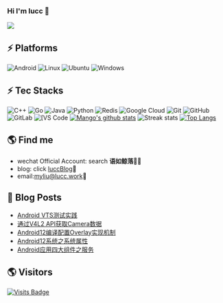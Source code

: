 
### Hi I'm lucc 👋

<!--
**lucc1832/lucc1832** is a ✨ _special_ ✨ repository because its `README.md` (this file) appears on your GitHub profile.

Here are some ideas to get you started:


-->
![](./profile-3d-contrib/profile-night-rainbow.svg)
## ⚡ Platforms

![Android](https://img.shields.io/badge/Android-3DDC84?style=for-the-badge&logo=android&logoColor=white)
![Linux](https://img.shields.io/badge/Linux-FCC624?style=for-the-badge&logo=linux&logoColor=black)
![Ubuntu](https://img.shields.io/badge/Ubuntu-E95420?style=for-the-badge&logo=ubuntu&logoColor=white)
![Windows](https://img.shields.io/badge/Windows-0078D6?style=for-the-badge&logo=windows&logoColor=white)

## ⚡ Tec Stacks

![C++](https://img.shields.io/badge/-C++-00599C?style=flat-square&logo=c)
![Go](https://img.shields.io/badge/-go-%23E44D27?style=flat-square&logo=go&logoColor=ffffff)
![Java](https://img.shields.io/badge/-java-E34A86?style=flat-square&logo=java)
![Python](https://img.shields.io/badge/-Python-black?style=flat-square&logo=Python)
![Redis](https://img.shields.io/badge/-Redis-black?style=flat-square&logo=Redis)
![Google Cloud](https://img.shields.io/badge/Google%20Cloud-black?style=flat-square&logo=google-cloud)
![Git](https://img.shields.io/badge/-Git-black?style=flat-square&logo=git)
![GitHub](https://img.shields.io/badge/-GitHub-181717?style=flat-square&logo=github)
![GitLab](https://img.shields.io/badge/-GitLab-FCA121?style=flat-square&logo=gitlab)
<img alt="[VS Code" src="https://img.shields.io/badge/-VSCode-%23007ACC?style=flat-square&logo=visual-studio-code" />
[![Mango's github stats](https://github-readme-stats.vercel.app/api?username=lucc1832)](https://github.com/mango-lzp/github-readme-stats)
![Streak stats](https://github-readme-streak-stats.herokuapp.com/?user=lucc1832&show_icons=true&theme=tokyonight)
[![Top Langs](https://github-readme-stats.vercel.app/api/top-langs/?username=lucc1832)](https://github.com/anuraghazra/github-readme-stats)


## 🌎 Find me
- wechat Official Account: search **语如鲸落**✍🏾
- blog: click [luccBlog](https://blog.lucc.work/):memo:    
- email:<a href="mailto:myliu@lucc.work">myliu@lucc.work</a>:e-mail:
## 🚀 Blog Posts
<!-- BLOG-POST-LIST:START -->
- [Android VTS测试实践](https://coderfan.net/android-vts%e6%b5%8b%e8%af%95%e5%ae%9e%e8%b7%b5.html?utm_source=rss&utm_medium=rss&utm_campaign=android-vts%25e6%25b5%258b%25e8%25af%2595%25e5%25ae%259e%25e8%25b7%25b5)
- [通过V4L2 API获取Camera数据](https://coderfan.net/acuqiring-camera-metadata-via-v4l2-apis.html?utm_source=rss&utm_medium=rss&utm_campaign=acuqiring-camera-metadata-via-v4l2-apis)
- [Android12编译配置Overlay实现机制](https://coderfan.net/android12-compilation-resources-overlay.html?utm_source=rss&utm_medium=rss&utm_campaign=android12-compilation-resources-overlay)
- [Android12系统之系统属性](https://coderfan.net/android12-system-properties.html?utm_source=rss&utm_medium=rss&utm_campaign=android12-system-properties)
- [Android应用四大组件之服务](https://coderfan.net/android-app-development-service-usage.html?utm_source=rss&utm_medium=rss&utm_campaign=android-app-development-service-usage)
<!-- BLOG-POST-LIST:END -->

## 🌎 Visitors
[![Visits Badge](https://badges.pufler.dev/visits/puf17640/git-badges)](https://badges.pufler.dev)
